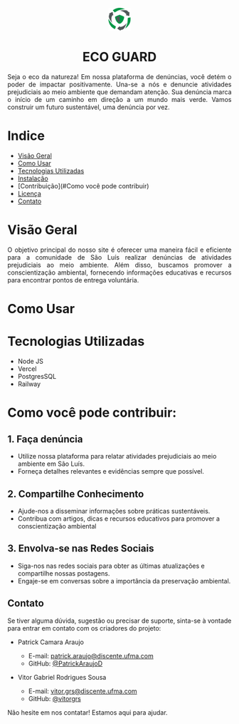 <p align="center">
  <img src="assets/images/logoecoguard.svg" alt="Logo Eco Guard" style="width: 50px">
</p>
<h1 align="center">ECO GUARD</h1>

<p align = "justify">Seja o eco da natureza! Em nossa plataforma de denúncias, você detém o poder de impactar positivamente. Una-se a nós e denuncie atividades prejudiciais ao meio ambiente que demandam atenção. Sua denúncia marca o início de um caminho em direção a um mundo mais verde. Vamos construir um futuro sustentável, uma denúncia por vez.</p>

# Indice
- [Visão Geral](#visão-geral)
- [Como Usar](#como-usar)
- [Tecnologias Utilizadas](#tecnologias-utilizadas)
- [Instalação](#instalação)
- [Contribuição](#Como você pode contribuir)
- [Licença](#licença)
- [Contato](#contato)

# Visão Geral
<p align = "justify">O objetivo principal do nosso site é oferecer uma maneira fácil e eficiente para a comunidade de São Luís realizar denúncias de atividades prejudiciais ao meio ambiente. Além disso, buscamos promover a conscientização ambiental, fornecendo informações educativas e recursos para encontrar pontos de entrega voluntária.</p>

# Como Usar


# Tecnologias Utilizadas
- Node JS
- Vercel
- PostgresSQL
- Railway

# Como você pode contribuir:
## 1. Faça denúncia
  - Utilize nossa plataforma para relatar atividades prejudiciais ao meio ambiente em São Luís.
  - Forneça detalhes relevantes e evidências sempre que possível.
## 2. Compartilhe Conhecimento
  - Ajude-nos a disseminar informações sobre práticas sustentáveis.
  - Contribua com artigos, dicas e recursos educativos para promover a conscientização ambiental
## 3. Envolva-se nas Redes Sociais
  - Siga-nos nas redes sociais para obter as últimas atualizações e compartilhe nossas postagens.
  - Engaje-se em conversas sobre a importância da preservação ambiental.
## Contato

Se tiver alguma dúvida, sugestão ou precisar de suporte, sinta-se à vontade para entrar em contato com os criadores do projeto:

- Patrick Camara Araujo
  - E-mail: [patrick.araujo@discente.ufma.com](mailto:patrick.araujo@discente.ufma.com)
  - GitHub: [@PatrickAraujoD](https://github.com/PatrickAraujoD)

- Vitor Gabriel Rodrigues Sousa
  - E-mail: [vitor.grs@discente.ufma.com](mailto:vitor.grs@discente.ufma.com)
  - GitHub: [@vitorgrs](https://github.com/vitorgrs)

Não hesite em nos contatar! Estamos aqui para ajudar.
